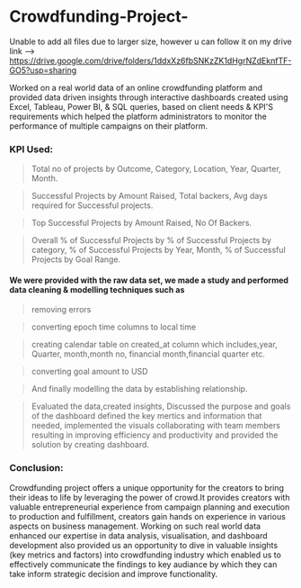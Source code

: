 # Crowdfunding-Project-
Unable to add all files due to larger size, however u can follow it on my drive link --> https://drive.google.com/drive/folders/1ddxXz6fbSNKzZK1dHgrNZdEknfTF-GO5?usp=sharing

Worked on a real world data of an online crowdfunding platform and provided data driven insights through interactive dashboards created using Excel, Tableau, Power BI, & SQL queries, based on client needs & KPI'S requirements which helped the platform administrators to monitor the  performance of multiple campaigns on their platform.

### KPI Used:

> Total no of projects by Outcome, Category, Location, Year, Quarter, Month.
  
> Successful Projects by Amount Raised, Total backers, Avg days required for Successful projects.
     
> Top Successful Projects by Amount Raised, No Of Backers.

> Overall % of Successful Projects by % of Successful Projects by category, % of Successful Projects by Year, Month, % of Successful Projects by Goal Range.
     
#### We were provided with the raw data set, we made a study and performed data cleaning & modelling techniques such as 

> removing errors

> converting epoch time columns to 
   local time 

> creating calendar table on created_at column which includes,year, Quarter, month,month  no, financial month,financial quarter etc.

> converting goal amount to USD 

> And finally modelling the data by establishing relationship.
  
> Evaluated the data,created insights, Discussed the purpose and goals of the dashboard defined the key mertics and information that needed, implemented the visuals 
collaborating with team members resulting in improving efficiency and productivity and provided the solution by creating dashboard.

### Conclusion:
Crowdfunding project offers a unique opportunity for the creators to bring their ideas to life by leveraging the power of crowd.It provides creators with valuable entrepreneurial experience from campaign planning and execution to production and fulfillment, creators gain hands on experience in various aspects on business management.
Working on such real world data enhanced our expertise in data analysis, visualisation, and dashboard development also provided us an opportunity to dive in valuable insights (key metrics and factors) into crowdfunding industry which enabled us to effectively communicate the findings to key audiance by which they can take inform strategic decision and improve functionality.
